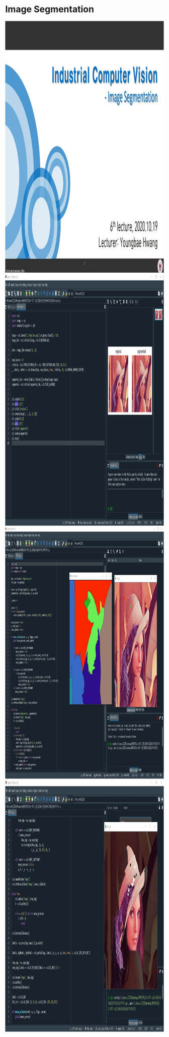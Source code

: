 # **Image Segmentation** 

<img src="./7주차.jpg"  width="1300" height="800">
<img src="./실습1.jpg"  width="1300" height="800">
<img src="./실습2.jpg"  width="1300" height="800">
<img src="./실습3.jpg"  width="1300" height="800">
</p>

